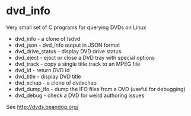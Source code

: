 dvd_info
=========

Very small set of C programs for querying DVDs on Linux

* dvd_info - a clone of lsdvd
* dvd_json - dvd_info output in JSON format
* dvd_drive_status - display DVD drive status
* dvd_eject - eject or close a DVD tray with special options
* dvd_track - copy a single title track to an MPEG file
* dvd_id - return DVD id
* dvd_title - display DVD title
* dvd_xchap - a clone of dvdxchap
* dvd_dump_ifo - dump the IFO files from a DVD (useful for debugging)
* dvd_debug - check a DVD for weird authoring issues

See http://dvds.beandog.org/

